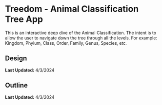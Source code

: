 # Treedom - Animal Classification Tree App
This is an interactive deep dive of the Animal Classification. The intent is to allow the user to navigate down the tree through all the levels. For example: Kingdom, Phylum, Class, Order, Family, Genus, Species, etc.
## Design
**Last Updated:** 4/3/2024

## Outline
**Last Updated:** 4/3/2024

